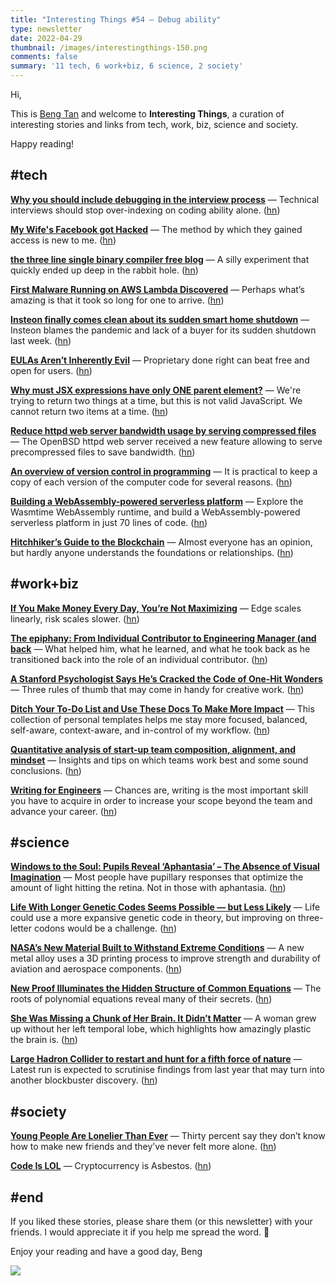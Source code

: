 ```yaml
---
title: "Interesting Things #54 — Debug ability"
type: newsletter
date: 2022-04-29
thumbnail: /images/interestingthings-150.png
comments: false
summary: '11 tech, 6 work+biz, 6 science, 2 society'
---
```


Hi,

This is [Beng Tan](https://bengtan.com/about/) and welcome to **Interesting Things**, a curation of interesting stories and links from tech, work, biz, science and society.

Happy reading!


## #tech

**[Why you should include debugging in the interview process](https://www.zhenghao.io/posts/debugging-interview?utm_source=bengtan.com/interesting-things/054)** — Technical interviews should stop over-indexing on coding ability alone. ([hn](https://news.ycombinator.com/item?id=31125269))

**[My Wife's Facebook got Hacked](https://shh.thathost.com/fb-hack.html?utm_source=bengtan.com/interesting-things/054)** — The method by which they gained access is new to me. ([hn](https://news.ycombinator.com/item?id=31120814))

**[the three line single binary compiler free blog](https://flak.tedunangst.com/post/the-three-line-single-binary-compiler-free-blog?utm_source=bengtan.com/interesting-things/054)** —  A silly experiment that quickly ended up deep in the rabbit hole. ([hn](https://news.ycombinator.com/item?id=31119322))

**[First Malware Running on AWS Lambda Discovered](https://thenewstack.io/first-malware-running-on-aws-lambda-discovered/?utm_source=bengtan.com/interesting-things/054)** — Perhaps what’s amazing is that it took so long for one to arrive. ([hn](https://news.ycombinator.com/item?id=31126205))

**[Insteon finally comes clean about its sudden smart home shutdown](https://arstechnica.com/gadgets/2022/04/insteon-finally-comes-clean-about-its-sudden-smart-home-shutdown/?utm_source=bengtan.com/interesting-things/054)** — Insteon blames the pandemic and lack of a buyer for its sudden shutdown last week. ([hn](https://news.ycombinator.com/item?id=31128287))

**[EULAs Aren’t Inherently Evil](https://writing.kemitchell.com/2022/04/22/EULAs-Arent-Inherently-Evil?utm_source=bengtan.com/interesting-things/054)** — Proprietary done right can beat free and open for users. ([hn](https://news.ycombinator.com/item?id=31135094))

**[Why must JSX expressions have only ONE parent element?](https://dillionmegida.com/p/why-jsx-expressions-must-have-one-parent/?utm_source=bengtan.com/interesting-things/054)** — We're trying to return two things at a time, but this is not valid JavaScript. We cannot return two items at a time. ([hn](https://news.ycombinator.com/item?id=31133302))

**[Reduce httpd web server bandwidth usage by serving compressed files](https://dataswamp.org/~solene/2022-04-22-openbsd-httpd-gzip.html?utm_source=bengtan.com/interesting-things/054)** — The OpenBSD httpd web server received a new feature allowing to serve precompressed files to save bandwidth. ([hn](https://news.ycombinator.com/item?id=31122785))

**[An overview of version control in programming](https://lemire.me/blog/2022/04/21/an-overview-of-version-control-in-programming/?utm_source=bengtan.com/interesting-things/054)** — It is practical to keep a copy of each version of the computer code for several reasons. ([hn](https://news.ycombinator.com/item?id=31113011))

**[Building a WebAssembly-powered serverless platform](https://blog.scottlogic.com/2022/04/16/wasm-faas.html?utm_source=bengtan.com/interesting-things/054)** — Explore the Wasmtime WebAssembly runtime, and build a WebAssembly-powered serverless platform in just 70 lines of code. ([hn](https://news.ycombinator.com/item?id=31129251))

**[Hitchhiker’s Guide to the Blockchain](https://netfuture.ch/2022/04/hitchhikers-guide-to-the-blockchain/?utm_source=bengtan.com/interesting-things/054)** — Almost everyone has an opinion, but hardly anyone understands the foundations or relationships. ([hn](https://news.ycombinator.com/item?id=31060697))


## #work+biz

**[If You Make Money Every Day, You’re Not Maximizing](https://moontowermeta.com/if-you-make-money-every-day-youre-not-maximizing/?utm_source=bengtan.com/interesting-things/054)** — Edge scales linearly, risk scales slower. ([hn](https://news.ycombinator.com/item?id=31119437))

**[The epiphany: From Individual Contributor to Engineering Manager (and back](https://labs.factorialhr.com/posts/the-epiphany-from-individual-contributor-to-manager?utm_source=bengtan.com/interesting-things/054)** — What helped him, what he learned, and what he took back as he transitioned back into the role of an individual contributor. ([hn](https://news.ycombinator.com/item?id=31119616))

**[A Stanford Psychologist Says He’s Cracked the Code of One-Hit Wonders](https://www.theatlantic.com/newsletters/archive/2022/04/shania-twain-creativity-one-hit-wonder/629569/?utm_source=bengtan.com/interesting-things/054)** — Three rules of thumb that may come in handy for creative work. ([hn](https://news.ycombinator.com/item?id=31061134))

**[Ditch Your To-Do List and Use These Docs To Make More Impact](https://review.firstround.com/ditch-your-to-do-list-and-use-these-docs-to-make-more-impact?utm_source=bengtan.com/interesting-things/054)** — This collection of personal templates helps me stay more focused, balanced, self-aware, context-aware, and in-control of my workflow. ([hn](https://news.ycombinator.com/item?id=31096182))

**[Quantitative analysis of start-up team composition, alignment, and mindset](https://linuskohl.medium.com/quantitative-analysis-of-startup-team-composition-alignment-and-mindset-7bcfd996bcfa?utm_source=bengtan.com/interesting-things/054)** — Insights and tips on which teams work best and some sound conclusions. ([hn](https://news.ycombinator.com/item?id=31159470))

**[Writing for Engineers](https://www.heinrichhartmann.com/posts/writing/?utm_source=bengtan.com/interesting-things/054)** — Chances are, writing is the most important skill you have to acquire in order to increase your scope beyond the team and advance your career. ([hn](https://news.ycombinator.com/item?id=31064384))


## #science

**[Windows to the Soul: Pupils Reveal ‘Aphantasia’ – The Absence of Visual Imagination](https://neurosciencenews.com/pupillary-response-aphantasia-20423/?utm_source=bengtan.com/interesting-things/054)** — Most people have pupillary responses that optimize the amount of light hitting the retina. Not in those with aphantasia. ([hn](https://news.ycombinator.com/item?id=31121556))

**[Life With Longer Genetic Codes Seems Possible — but Less Likely](https://www.quantamagazine.org/life-with-longer-genetic-codes-seems-possible-but-less-likely-20220411/?utm_source=bengtan.com/interesting-things/054)** — Life could use a more expansive genetic code in theory, but improving on three-letter codons would be a challenge. ([hn](https://news.ycombinator.com/item?id=30990826))

**[NASA’s New Material Built to Withstand Extreme Conditions](https://www.nasa.gov/feature/glenn/2022/nasa-s-new-material-built-to-withstand-extreme-conditions?utm_source=bengtan.com/interesting-things/054)** — A new metal alloy uses a 3D printing process to improve strength and durability of aviation and aerospace components. ([hn](https://news.ycombinator.com/item?id=31124519))

**[New Proof Illuminates the Hidden Structure of Common Equations](https://www.quantamagazine.org/new-proof-reveals-the-hidden-structure-of-common-equations-20220421/?utm_source=bengtan.com/interesting-things/054)** — The roots of polynomial equations reveal many of their secrets. ([hn](https://news.ycombinator.com/item?id=31110033))

**[She Was Missing a Chunk of Her Brain. It Didn’t Matter](https://www.wired.com/story/she-was-missing-a-chunk-of-her-brain-it-didnt-matter/?utm_source=bengtan.com/interesting-things/054)** — A woman grew up without her left temporal lobe, which highlights how amazingly plastic the brain is. ([hn](https://news.ycombinator.com/item?id=31120119))

**[Large Hadron Collider to restart and hunt for a fifth force of nature](https://www.theguardian.com/science/2022/apr/21/large-hadron-collider-restart-fifth-force-nature?utm_source=bengtan.com/interesting-things/054)** — Latest run is expected to scrutinise findings from last year that may turn into another blockbuster discovery. ([hn](https://news.ycombinator.com/item?id=31112295))


## #society

**[Young People Are Lonelier Than Ever](https://www.vice.com/en/article/z3n5aj/loneliness-epidemic-young-people?utm_source=bengtan.com/interesting-things/054)** — Thirty percent say they don’t know how to make new friends and they’ve never felt more alone. ([hn](https://news.ycombinator.com/item?id=31122226))

**[Code Is LOL](https://ez.substack.com/p/code-is-lol?utm_source=bengtan.com/interesting-things/054)** — Cryptocurrency is Asbestos. ([hn](https://news.ycombinator.com/item?id=31077468))


## #end

If you liked these stories, please share them (or this newsletter) with your friends. I would appreciate it if you help me spread the word. 🙏

Enjoy your reading and have a good day,
Beng

![](https://bengtan.com/images/portrait-40.png)

